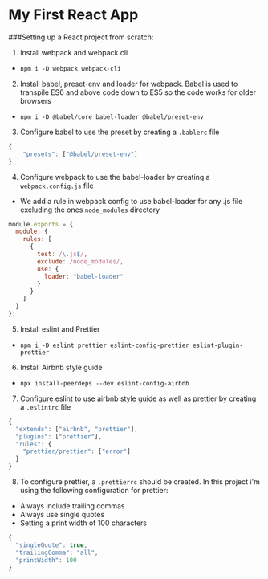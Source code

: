 # My First React App
###Setting up a React project from scratch:
1. install webpack and webpack cli 
* `npm i -D webpack webpack-cli`
2. Install babel, preset-env and loader for webpack. Babel is used to transpile ES6 and above code down to ES5 so the code works for older browsers
* `npm i -D @babel/core babel-loader @babel/preset-env`
3. Configure babel to use the preset by creating a `.bablerc` file

```javascript
{
    "presets": ["@babel/preset-env"]
}
 ````
 4. Configure webpack to use the babel-loader by creating a `webpack.config.js` file
* We add a rule in webpack config to use babel-loader for any .js file excluding the ones `node_modules` directory
 ````javascript
 module.exports = {
   module: {
     rules: [
       {
         test: /\.js$/,
         exclude: /node_modules/,
         use: {
           loader: "babel-loader"
         }
       }
     ]
   }
 };
 ````
 5. Install eslint and Prettier
 * `npm i -D eslint prettier eslint-config-prettier eslint-plugin-prettier`
 6. Install Airbnb style guide
 * `npx install-peerdeps --dev eslint-config-airbnb`
 7. Configure eslint to use airbnb style guide as well as prettier by creating a `.eslintrc` file
 ````javascript
 {
   "extends": ["airbnb", "prettier"],
   "plugins": ["prettier"],
   "rules": {
     "prettier/prettier": ["error"]
   }
 }
 ````
 8. To configure prettier, a `.prettierrc` should be created. In this project i'm using the following configuration for prettier:
 * Always include trailing commas
 * Always use single quotes
 * Setting a print width of 100 characters
 ````javascript
 {
   "singleQuote": true,
   "trailingComma": "all",
   "printWidth": 100
 }
 ````